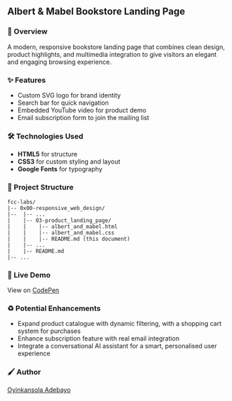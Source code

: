## Albert & Mabel Bookstore Landing Page

### :book: Overview

A modern, responsive bookstore landing page that combines clean design, product highlights, and multimedia integration to give visitors an elegant and engaging browsing experience.

### :sparkles: Features

- Custom SVG logo for brand identity
- Search bar for quick navigation
- Embedded YouTube video for product demo
- Email subscription form to join the mailing list

### :hammer_and_wrench: Technologies Used

- **HTML5** for structure
- **CSS3** for custom styling and layout
- **Google Fonts** for typography

### :file_folder: Project Structure

```
fcc-labs/
|-- 0x00-responsive_web_design/
|--  |-- ...
|    |-- 03-product_landing_page/
|    |    |-- albert_and_mabel.html
|    |    |-- albert_and_mabel.css
|    |    |-- README.md (this document)
|    |-- ...
|    |-- README.md
|-- ...
```

### :rocket: Live Demo

View on [CodePen](https://codepen.io/oyingidie/full/jOgMYQo)

### :recycle: Potential Enhancements

- Expand product catalogue with dynamic filtering, with a shopping cart system for purchases
- Enhance subscription feature with real email integration
- Integrate a conversational AI assistant for a smart, personalised user experience

### :paintbrush: Author

[Oyinkansola Adebayo](https://github.com/oyingidie)
